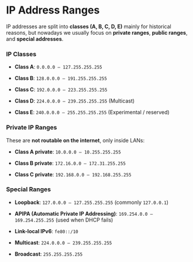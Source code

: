 # IP Address Ranges 

IP addresses are split into **classes (A, B, C, D, E)** mainly for historical reasons, but nowadays we usually focus on **private ranges**, **public ranges**, and **special addresses**.

### IP Classes

- **Class A**: `0.0.0.0 – 127.255.255.255`
    
- **Class B**: `128.0.0.0 – 191.255.255.255`
    
- **Class C**: `192.0.0.0 – 223.255.255.255`
    
- **Class D**: `224.0.0.0 – 239.255.255.255` (Multicast)
    
- **Class E**: `240.0.0.0 – 255.255.255.255` (Experimental / reserved)


### Private IP Ranges

These are **not routable on the internet**, only inside LANs:

- **Class A private**: `10.0.0.0 – 10.255.255.255`
    
- **Class B private**: `172.16.0.0 – 172.31.255.255`
    
- **Class C private**: `192.168.0.0 – 192.168.255.255`

###  Special Ranges

- **Loopback**: `127.0.0.0 – 127.255.255.255` (commonly `127.0.0.1`)
    
- **APIPA (Automatic Private IP Addressing)**: `169.254.0.0 – 169.254.255.255` (used when DHCP fails)
    
- **Link-local IPv6**: `fe80::/10`
    
- **Multicast**: `224.0.0.0 – 239.255.255.255`
    
- **Broadcast**: `255.255.255.255`